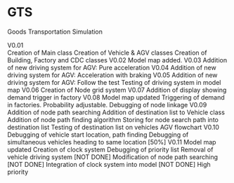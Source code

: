 GTS
===

Goods Transportation Simulation

V0.01	
	Creation of Main class
	Creation of Vehicle & AGV classes
  Creation of Building, Factory and CDC classes
V0.02
	Model map added. 
V0.03
	Addition of new driving system for AGV: Pure acceleration
V0.04
	Addition of new driving system for AGV: Acceleration with braking
V0.05
	Addition of new driving system for AGV: Follow the test
	Testing of driving system in model map
V0.06
	Creation of Node grid system
V0.07
	Addition of display showing demand trigger in factory
V0.08 
	Model map updated
	Triggering of demand in factories. Probability adjustable.
	Debugging of node linkage
V0.09
	Addition of node path searching
	Addition of destination list to Vehicle class
	Addition of node path finding algorithm
	Storing for node search path into destination list
	Testing of destination list on vehicles
	AGV flowchart
V0.10
	Debugging of vehicle start location, path finding
	Debugging of simultaneous vehicles heading to same location [50%]
V0.11
	Model map updated
	Creation of clock system
	Debugging of priority list
	Removal of vehicle driving system [NOT DONE]
	Modification of node path searching [NOT DONE]
  Integration of clock system into model [NOT DONE] High priority

